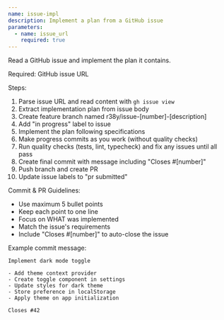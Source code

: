```yaml
---
name: issue-impl
description: Implement a plan from a GitHub issue
parameters:
  - name: issue_url
    required: true
---
```


Read a GitHub issue and implement the plan it contains.

Required: GitHub issue URL

Steps:

1. Parse issue URL and read content with `gh issue view`
2. Extract implementation plan from issue body
3. Create feature branch named r38y/issue-[number]-[description]
4. Add "in progress" label to issue
5. Implement the plan following specifications
6. Make progress commits as you work (without quality checks)
7. Run quality checks (tests, lint, typecheck) and fix any issues until all pass
8. Create final commit with message including "Closes #[number]"
9. Push branch and create PR
10. Update issue labels to "pr submitted"

Commit & PR Guidelines:

- Use maximum 5 bullet points
- Keep each point to one line
- Focus on WHAT was implemented
- Match the issue's requirements
- Include "Closes #[number]" to auto-close the issue

Example commit message:

```
Implement dark mode toggle

- Add theme context provider
- Create toggle component in settings
- Update styles for dark theme
- Store preference in localStorage
- Apply theme on app initialization

Closes #42
```
